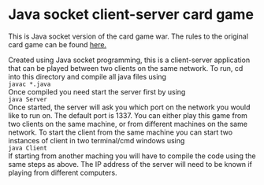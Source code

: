 # Java socket client-server card game

This is Java socket version of the card game war. The rules to the original card game can be found [here.](https://bicyclecards.com/how-to-play/war/)  

Created using Java socket programming, this is a client-server application that can be played between two clients on the same network. To run, cd into this directory and compile all java files using  
```javac *.java```  
Once compiled you need start the server first by using  
```java Server```  
Once started, the server will ask you which port on the network you would like to run on. The default port is 1337. You can either play this game from two clients on the same machine, or from different machines on the same network. To start the client from the same machine you can start two instances of client in two terminal/cmd windows using  
```java Client```   
If starting from another maching you will have to compile the code using the same steps as above. The IP address of the server will need to be known if playing from different computers.
